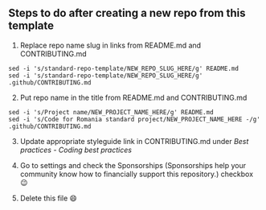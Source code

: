 ## Steps to do after creating a new repo from this template

1. Replace repo name slug in links from README.md and CONTRIBUTING.md

```shell
sed -i 's/standard-repo-template/NEW_REPO_SLUG_HERE/g' README.md
sed -i 's/standard-repo-template/NEW_REPO_SLUG_HERE/g' .github/CONTRIBUTING.md
```

2. Put repo name in the title from README.md and CONTRIBUTING.md

```shell
sed -i 's/Project name/NEW_PROJECT_NAME_HERE/g' README.md
sed -i 's/Code for Romania standard project/NEW_PROJECT_NAME_HERE -/g' .github/CONTRIBUTING.md
```

3. Update appropriate styleguide link in CONTRIBUTING.md under *Best practices - Coding best practices*

4. Go to settings and check the Sponsorships (Sponsorships help your community know how to financially support this repository.) checkbox :wink:

5. Delete this file :smile:
